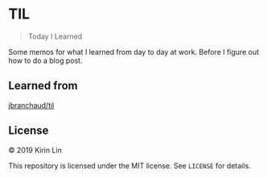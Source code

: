 # TIL

> Today I Learned

Some memos for what I learned from day to day at work. Before I figure out how to do a blog post.

## Learned from

[jbranchaud/til](https://github.com/jbranchaud/til)

## License

© 2019 Kirin Lin

This repository is licensed under the MIT license. See `LICENSE` for details.

